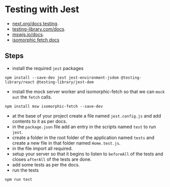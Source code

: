 # Testing with Jest

- [next.org/docs testing](https://nextjs.org/docs/testing#jest-and-react-testing-library).
- [testing-library.com/docs](https://testing-library.com/docs/).
- [mswjs.io/docs](https://mswjs.io/docs/getting-started).
- [isomorphic fetch docs](https://github.com/matthew-andrews/isomorphic-fetch)

## Steps

- install the required `jest` packages
```
npm install --save-dev jest jest-environment-jsdom @testing-library/react @testing-library/jest-dom
```
- install the mock server worker and isomorphic-fetch so that we can `mock out` the `fetch` calls.
```
npm install msw isomorphic-fetch --save-dev
```
- at the base of your project create a file named `jest.config.js` and add contents to it as per docs.
- in the `package.json` file add an entry in the scripts named `test` to run `jest`.
- create a folder in the root folder of the application named `tests` and create a new file in that folder named `Home.test.js`.
- in the file import all required.
- setup your server so that it begins to listen to `beforeAll` of the tests and closes `afterAll` of the tests are done.
- add some tests as per the docs.
- run the tests
```
npm run test
```